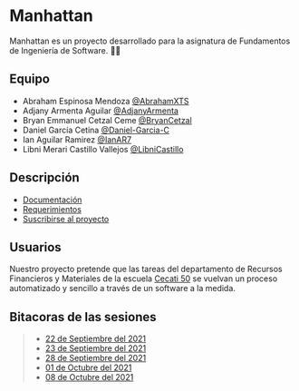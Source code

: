 # Manhattan
Manhattan es un proyecto desarrollado para la asignatura de Fundamentos de Ingeniería de Software. 👨‍💻

## Equipo

- Abraham Espinosa Mendoza [@AbrahamXTS](https://github.com/AbrahamXTS "Click Aquí")
- Adjany Armenta Aguilar [@AdjanyArmenta](https://github.com/AdjanyArmenta "Click Aquí")
- Bryan Emmanuel Cetzal Ceme [@BryanCetzal](https://github.com/BryanCetzal "Click Aquí")
- Daniel García Cetina [@Daniel-Garcia-C](https://github.com/Daniel-Garcia-C "Click Aquí")
- Ian Aguilar Ramirez [@IanAR7](https://github.com/IanAR7 "Click Aquí")
- Libni Merari Castillo Vallejos [@LibniCastillo](https://github.com/Libnicastillo "Click Aquí")

## Descripción

- [Documentación](./)
- [Requerimientos](https://github.com/AbrahamXTS/Manhattan/blob/first-sprint/First-Sprint/Artefactos/Requerimientos.pdf "Click Aquí")
- [Suscribirse al proyecto](https://github.com/AbrahamXTS/Manhattan/subscription)

## Usuarios

Nuestro proyecto pretende que las tareas del departamento de Recursos Financieros y Materiales de la escuela [Cecati 50](https://www.facebook.com/Cecati50/ "Click Aquí") se vuelvan un proceso automatizado y sencillo a través de un software a la medida.

## Bitacoras de las sesiones

> - [22 de Septiembre del 2021](https://github.com/AbrahamXTS/Manhattan/blob/first-sprint/First-Sprint/Bitacoras/22%20sep%202021.md "Click Aquí")
> - [23 de Septiembre del 2021](https://github.com/AbrahamXTS/Manhattan/blob/first-sprint/First-Sprint/Bitacoras/23%20sep%202021.md "Click Aquí")
> - [28 de Septiembre del 2021](https://github.com/AbrahamXTS/Manhattan/blob/first-sprint/First-Sprint/Bitacoras/28%20sep%202021.md "Click Aquí")
> - [01 de Octubre del 2021](https://github.com/AbrahamXTS/Manhattan/blob/first-sprint/First-Sprint/Bitacoras/01%20oct%202021.md "Click Aquí")
> - [08 de Octubre del 2021](https://github.com/AbrahamXTS/Manhattan/blob/first-sprint/First-Sprint/Bitacoras/08%20oct%202021.md "Click Aquí")
